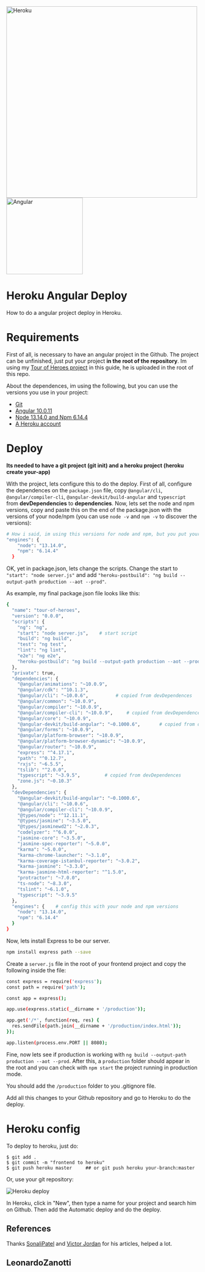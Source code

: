 <div>
	<img src="https://blog.4linux.com.br/wp-content/uploads/2018/01/Heroku.png" width="500" alt="Heroku" />
	<img src="https://upload.wikimedia.org/wikipedia/commons/thumb/c/cf/Angular_full_color_logo.svg/250px-Angular_full_color_logo.svg.png" width="200" alt="Angular" />
</div>

# Heroku Angular Deploy
How to do a angular project deploy in Heroku.

# Requirements
First of all, is necessary to have an angular project in the Github. The project can be unfinished, just put your project **in the root of the repository**. Im using my [Tour of Heroes project](https://github.com/LeonardoZanotti/Tour-of-Heroes) in this guide, he is uploaded in the root of this repo.

About the dependences, im using the following, but you can use the versions you use in your project:
* [Git](https://git-scm.com/downloads)
* [Angular 10.0.11](https://angular.io/guide/setup-local)
* [Node 13.14.0 and Npm 6.14.4](https://nodejs.org/en/)
* [A Heroku account](https://signup.heroku.com/)

# Deploy
**Its needed to have a git project (git init) and a heroku project (heroku create your-app)**

With the project, lets configure this to do the deploy. First of all, configure the dependences on the `package.json` file, copy `@angular/cli`, `@angular/compiler-cli`, `@angular-devkit/build-angular` and `typescript` from **devDependencies** to **dependencies**. Now, lets set the node and npm versions, copy and paste this on the end of the package.json with the versions of your node/npm (you can use `node -v` and `npm -v` to discover the versions):
```bash
# How i said, im using this versions for node and npm, but you put yours
"engines": {
    "node": "13.14.0",
    "npm": "6.14.4"
  }
```
OK, yet in package.json, lets change the scripts. Change the start to `"start": "node server.js"` and add `"heroku-postbuild": "ng build --output-path production --aot --prod"`.

As example, my final package.json file looks like this:
```bash
{
  "name": "tour-of-heroes",
  "version": "0.0.0",
  "scripts": {
    "ng": "ng",
    "start": "node server.js",    # start script
    "build": "ng build",
    "test": "ng test",
    "lint": "ng lint",
    "e2e": "ng e2e",
    "heroku-postbuild": "ng build --output-path production --aot --prod"   # heroku script
  },
  "private": true,
  "dependencies": {
    "@angular/animations": "~10.0.9",
    "@angular/cdk": "^10.1.3",
    "@angular/cli": "~10.0.6",          # copied from devDependences
    "@angular/common": "~10.0.9",
    "@angular/compiler": "~10.0.9",
    "@angular/compiler-cli": "~10.0.9",     # copied from devDependences
    "@angular/core": "~10.0.9",
    "@angular-devkit/build-angular": "~0.1000.6",       # copied from devDependences
    "@angular/forms": "~10.0.9",
    "@angular/platform-browser": "~10.0.9",
    "@angular/platform-browser-dynamic": "~10.0.9",
    "@angular/router": "~10.0.9",
    "express": "^4.17.1",
    "path": "^0.12.7",
    "rxjs": "~6.5.5",
    "tslib": "^2.0.0",
    "typescript": "~3.9.5",         # copied from devDependences
    "zone.js": "~0.10.3"
  },
  "devDependencies": {
    "@angular-devkit/build-angular": "~0.1000.6",
    "@angular/cli": "~10.0.6",
    "@angular/compiler-cli": "~10.0.9",
    "@types/node": "^12.11.1",
    "@types/jasmine": "~3.5.0",
    "@types/jasminewd2": "~2.0.3",
    "codelyzer": "^6.0.0",
    "jasmine-core": "~3.5.0",
    "jasmine-spec-reporter": "~5.0.0",
    "karma": "~5.0.0",
    "karma-chrome-launcher": "~3.1.0",
    "karma-coverage-istanbul-reporter": "~3.0.2",
    "karma-jasmine": "~3.3.0",
    "karma-jasmine-html-reporter": "^1.5.0",
    "protractor": "~7.0.0",
    "ts-node": "~8.3.0",
    "tslint": "~6.1.0",
    "typescript": "~3.9.5"
  },
  "engines": {    # config this with your node and npm versions
    "node": "13.14.0",
    "npm": "6.14.4"
  }
}
```

Now, lets install Express to be our server.
```bash
npm install express path --save
```

Create a `server.js` file in the root of your frontend project and copy the following inside the file:
```bash
const express = require('express');
const path = require('path');

const app = express();

app.use(express.static(__dirname + '/production'));

app.get('/*', function(req, res) {
  res.sendFile(path.join(__dirname + '/production/index.html'));
});

app.listen(process.env.PORT || 8080);
```

Fine, now lets see if production is working with `ng build --output-path production --aot --prod`. After this, a `production` folder should appear in the root and you can check with `npm start` the project running in production mode.

You should add the `/production` folder to you .gitignore file.

Add all this changes to your Github repository and go to Heroku to do the deploy.

# Heroku config
To deploy to heroku, just do:
```
$ git add .
$ git commit -m "frontend to heroku"
$ git push heroku master     ## or git push heroku your-branch:master
```

Or, use your git repository:

<img src="https://backefront.com.br/posts/heroku_integracao_github.png" alt="Heroku deploy">

In Heroku, click in "New", then type a name for your project and search him on Github. Then add the Automatic deploy and do the deploy.

## References
Thanks [SonaliPatel](https://www.geeksforgeeks.org/how-to-bundle-an-angular-app-for-production/) and [Victor Jordan](https://backefront.com.br/configurando-projeto-angular-heroku/) for his articles, helped a lot.

## LeonardoZanotti
